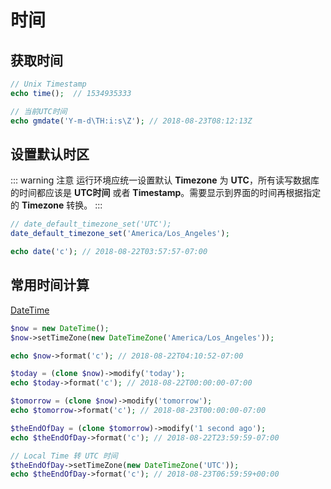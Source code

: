 # 时间

## 获取时间

```php
// Unix Timestamp
echo time();  // 1534935333

// 当前UTC时间
echo gmdate('Y-m-d\TH:i:s\Z'); // 2018-08-23T08:12:13Z
```

## 设置默认时区

::: warning 注意
运行环境应统一设置默认 **Timezone** 为 **UTC**，所有读写数据库的时间都应该是 **UTC时间** 或者 **Timestamp**。需要显示到界面的时间再根据指定的 **Timezone** 转换。
:::

```php
// date_default_timezone_set('UTC');
date_default_timezone_set('America/Los_Angeles');

echo date('c'); // 2018-08-22T03:57:57-07:00
```

## 常用时间计算

[DateTime](http://php.net/manual/zh/class.datetime.php)
 
```php
$now = new DateTime();
$now->setTimeZone(new DateTimeZone('America/Los_Angeles'));

echo $now->format('c'); // 2018-08-22T04:10:52-07:00

$today = (clone $now)->modify('today');
echo $today->format('c'); // 2018-08-22T00:00:00-07:00

$tomorrow = (clone $now)->modify('tomorrow');
echo $tomorrow->format('c'); // 2018-08-23T00:00:00-07:00

$theEndOfDay = (clone $tomorrow)->modify('1 second ago');
echo $theEndOfDay->format('c'); // 2018-08-22T23:59:59-07:00

// Local Time 转 UTC 时间
$theEndOfDay->setTimeZone(new DateTimeZone('UTC'));
echo $theEndOfDay->format('c'); // 2018-08-23T06:59:59+00:00
```